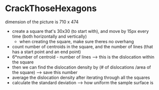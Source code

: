 # CrackThoseHexagons




dimension of the picture is 710 x 474 

- create a square that's 30x30 (to start with), and move by 15px every time (both horizontally and vertically)
    - when creating the square, make sure theres no overhang
- count number of centroids in the square, and the number of lines (that has a start point and an end point)
- 6*number of centroid - number of lines --> this is the dislocation within the square 
- then we can find the dislocation density by (# of dislocations /area of the square) --> save this number 
- average the dislocation density after iterating through all the squares
- calculate the standard deviation --> how uniform the sample surface is
